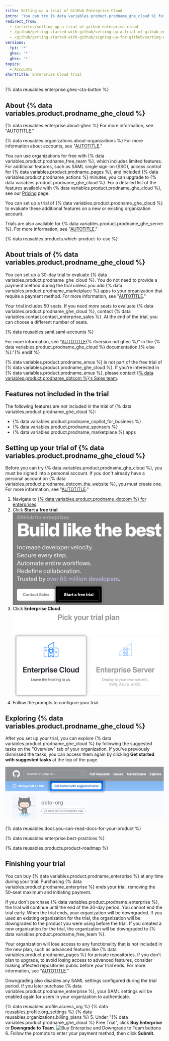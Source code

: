 ```yaml
---
title: Setting up a trial of GitHub Enterprise Cloud
intro: 'You can try {% data variables.product.prodname_ghe_cloud %} for free.'
redirect_from:
  - /articles/setting-up-a-trial-of-github-enterprise-cloud
  - /github/getting-started-with-github/setting-up-a-trial-of-github-enterprise-cloud
  - /github/getting-started-with-github/signing-up-for-github/setting-up-a-trial-of-github-enterprise-cloud
versions:
  fpt: '*'
  ghec: '*'
  ghes: '*'
topics:
  - Accounts
shortTitle: Enterprise Cloud trial
---
```


{% data reusables.enterprise.ghec-cta-button %}


## About {% data variables.product.prodname_ghe_cloud %}

{% data reusables.enterprise.about-ghec %} For more information, see "[AUTOTITLE](/enterprise-cloud@latest/admin/overview/about-github-enterprise-cloud)."

{% data reusables.organizations.about-organizations %} For more information about accounts, see "[AUTOTITLE](/get-started/learning-about-github/types-of-github-accounts)."

You can use organizations for free with {% data variables.product.prodname_free_team %}, which includes limited features. For additional features, such as SAML single sign-on (SSO), access control for {% data variables.product.prodname_pages %}, and included {% data variables.product.prodname_actions %} minutes, you can upgrade to {% data variables.product.prodname_ghe_cloud %}. For a detailed list of the features available with {% data variables.product.prodname_ghe_cloud %}, see our [Pricing](https://github.com/pricing) page.

You can set up a trial of {% data variables.product.prodname_ghe_cloud %} to evaluate these additional features on a new or existing organization account.

Trials are also available for {% data variables.product.prodname_ghe_server %}. For more information, see "[AUTOTITLE](/get-started/signing-up-for-github/setting-up-a-trial-of-github-enterprise-server)."

{% data reusables.products.which-product-to-use %}

## About trials of {% data variables.product.prodname_ghe_cloud %}

You can set up a 30-day trial to evaluate {% data variables.product.prodname_ghe_cloud %}. You do not need to provide a payment method during the trial unless you add {% data variables.product.prodname_marketplace %} apps to your organization that require a payment method. For more information, see "[AUTOTITLE](/enterprise-cloud@latest/billing/managing-billing-for-github-marketplace-apps/about-billing-for-github-marketplace)."

Your trial includes 50 seats. If you need more seats to evaluate {% data variables.product.prodname_ghe_cloud %}, contact {% data variables.contact.contact_enterprise_sales %}. At the end of the trial, you can choose a different number of seats.

{% data reusables.saml.saml-accounts %}

For more information, see "[AUTOTITLE](/enterprise-cloud@latest/organizations/managing-saml-single-sign-on-for-your-organization/about-identity-and-access-management-with-saml-single-sign-on){% ifversion not ghec %}" in the {% data variables.product.prodname_ghe_cloud %} documentation.{% else %}."{% endif %}

{% data variables.product.prodname_emus %} is not part of the free trial of {% data variables.product.prodname_ghe_cloud %}. If you're interested in {% data variables.product.prodname_emus %}, please contact [{% data variables.product.prodname_dotcom %}'s Sales team](https://enterprise.github.com/contact).

## Features not included in the trial

The following features are not included in the trial of {% data variables.product.prodname_ghe_cloud %}:

- {% data variables.product.prodname_copilot_for_business %}
- {% data variables.product.prodname_sponsors %}
- {% data variables.product.prodname_marketplace %} apps

## Setting up your trial of {% data variables.product.prodname_ghe_cloud %}

Before you can try {% data variables.product.prodname_ghe_cloud %}, you must be signed into a personal account. If you don't already have a personal account on {% data variables.product.prodname_dotcom_the_website %}, you must create one. For more information, see "[AUTOTITLE](/free-pro-team@latest/get-started/signing-up-for-github/signing-up-for-a-new-github-account)."

1. Navigate to [{% data variables.product.prodname_dotcom %} for enterprises](https://github.com/enterprise).
1. Click **Start a free trial**.
   !["Start a free trial" button](/assets/images/help/organizations/start-a-free-trial-button.png)
1. Click **Enterprise Cloud**.
   !["Enterprise Cloud" button](/assets/images/help/organizations/enterprise-cloud-trial-option.png)
1. Follow the prompts to configure your trial.

## Exploring {% data variables.product.prodname_ghe_cloud %}

After you set up your trial, you can explore {% data variables.product.prodname_ghe_cloud %} by following the suggested tasks on the "Overview" tab of your organization. If you've previously dismissed the tasks, you can access them again by clicking **Get started with suggested tasks** at the top of the page.

!["Get started with suggested tasks" button](/assets/images/help/organizations/suggested-tasks-button.png)

{% data reusables.docs.you-can-read-docs-for-your-product %}

{% data reusables.enterprise.best-practices %}

{% data reusables.products.product-roadmap %}

## Finishing your trial

You can buy {% data variables.product.prodname_enterprise %} at any time during your trial. Purchasing {% data variables.product.prodname_enterprise %} ends your trial, removing the 50-seat maximum and initiating payment.

If you don't purchase {% data variables.product.prodname_enterprise %}, the trial will continue until the end of the 30-day period. You cannot end the trial early. When the trial ends, your organization will be downgraded. If you used an existing organization for the trial, the organization will be downgraded to the product you were using before the trial. If you created a new organization for the trial, the organization will be downgraded to {% data variables.product.prodname_free_team %}.

Your organization will lose access to any functionality that is not included in the new plan, such as advanced features like {% data variables.product.prodname_pages %} for private repositories. If you don't plan to upgrade, to avoid losing access to advanced features, consider making affected repositories public before your trial ends. For more information, see "[AUTOTITLE](/repositories/managing-your-repositorys-settings-and-features/managing-repository-settings/setting-repository-visibility)."

Downgrading also disables any SAML settings configured during the trial period. If you later purchase {% data variables.product.prodname_enterprise %}, your SAML settings will be enabled again for users in your organization to authenticate.

{% data reusables.profile.access_org %}
{% data reusables.profile.org_settings %}
{% data reusables.organizations.billing_plans %}
5. Under "{% data variables.product.prodname_ghe_cloud %} Free Trial", click **Buy Enterprise** or **Downgrade to Team**.
  ![Buy Enterprise and Downgrade to Team buttons](/assets/images/help/organizations/finish-trial-buttons.png)
6. Follow the prompts to enter your payment method, then click **Submit**.
